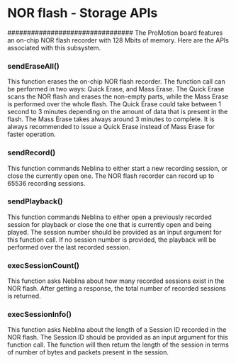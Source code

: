 # NOR flash - Storage APIs
################################
The ProMotion board features an on-chip NOR flash recorder with 128 Mbits of memory. Here are the APIs associated with this subsystem.

### sendEraseAll()
This function erases the on-chip NOR flash recorder. The function call can be performed in two ways: Quick Erase, and Mass Erase. The Quick Erase scans the NOR flash and erases the non-empty parts, while the Mass Erase is performed over the whole flash. The Quick Erase could take between 1 second to 3 minutes depending on the amount of data that is present in the flash. The Mass Erase takes always around 3 minutes to complete. It is always recommended to issue a Quick Erase instead of Mass Erase for faster operation.

### sendRecord()
This function commands Neblina to either start a new recording session, or close the currently open one. The NOR flash recorder can record up to 65536 recording sessions.

### sendPlayback()
This function commands Neblina to either open a previously recorded session for playback or close the one that is currently open and being played. The session number should be provided as an input argument for this function call. If no session number is provided, the playback will be performed over the last recorded session.

### execSessionCount()
This function asks Neblina about how many recorded sessions exist in the NOR flash. After getting a response, the total number of recorded sessions is returned.

### execSessionInfo()
This function asks Neblina about the length of a Session ID recorded in the NOR flash. The Session ID should be provided as an input argument for this function call. The function will then return the length of the session in terms of number of bytes and packets present in the session.


